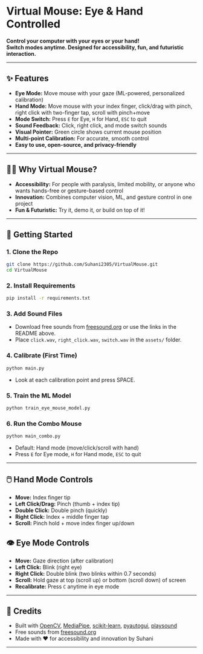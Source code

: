 # Virtual Mouse: Eye & Hand Controlled

**Control your computer with your eyes or your hand!  
Switch modes anytime. Designed for accessibility, fun, and futuristic interaction.**

---

## ✨ Features

- **Eye Mode:** Move mouse with your gaze (ML-powered, personalized calibration)
- **Hand Mode:** Move mouse with your index finger, click/drag with pinch, right click with two-finger tap, scroll with pinch+move
- **Mode Switch:** Press `E` for Eye, `H` for Hand, `ESC` to quit
- **Sound Feedback:** Click, right click, and mode switch sounds
- **Visual Pointer:** Green circle shows current mouse position
- **Multi-point Calibration:** For accurate, smooth control
- **Easy to use, open-source, and privacy-friendly**

---

## 🧑‍💻 Why Virtual Mouse?

- **Accessibility:** For people with paralysis, limited mobility, or anyone who wants hands-free or gesture-based control
- **Innovation:** Combines computer vision, ML, and gesture control in one project
- **Fun & Futuristic:** Try it, demo it, or build on top of it!

---

## 🚀 Getting Started

### 1. Clone the Repo
```bash
git clone https://github.com/Suhani2305/VirtualMouse.git
cd VirtualMouse
```

### 2. Install Requirements
```bash
pip install -r requirements.txt
```

### 3. Add Sound Files
- Download free sounds from [freesound.org](https://freesound.org/) or use the links in the README above.
- Place `click.wav`, `right_click.wav`, `switch.wav` in the `assets/` folder.

### 4. Calibrate (First Time)
```bash
python main.py
```
- Look at each calibration point and press SPACE.

### 5. Train the ML Model
```bash
python train_eye_mouse_model.py
```

### 6. Run the Combo Mouse
```bash
python main_combo.py
```
- Default: Hand mode (move/click/scroll with hand)
- Press `E` for Eye mode, `H` for Hand mode, `ESC` to quit

---

## 🖱️ Hand Mode Controls

- **Move:** Index finger tip
- **Left Click/Drag:** Pinch (thumb + index tip)
- **Double Click:** Double pinch (quickly)
- **Right Click:** Index + middle finger tap
- **Scroll:** Pinch hold + move index finger up/down

## 👁️ Eye Mode Controls

- **Move:** Gaze direction (after calibration)
- **Left Click:** Blink (right eye)
- **Right Click:** Double blink (two blinks within 0.7 seconds)
- **Scroll:** Hold gaze at top (scroll up) or bottom (scroll down) of screen
- **Recalibrate:** Press `C` anytime in eye mode

---

## 📢 Credits

- Built with [OpenCV](https://opencv.org/), [MediaPipe](https://mediapipe.dev/), [scikit-learn](https://scikit-learn.org/), [pyautogui](https://pyautogui.readthedocs.io/), [playsound](https://github.com/TaylorSMarks/playsound)
- Free sounds from [freesound.org](https://freesound.org/)
- Made with ❤️ for accessibility and innovation by Suhani

---

 
